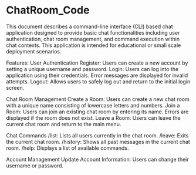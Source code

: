 # ChatRoom_Code
This document describes a command-line interface (CLI) based chat application designed to provide basic chat functionalities including user authentication, chat room management, and command execution within chat contexts. This application is intended for educational or small scale deployment scenarios.

Features:
User Authentication
Register: Users can create a new account by setting a unique username and password.
Login: Users can log into the application using their credentials. Error messages are displayed for invalid attempts.
Logout: Allows users to safely log out and return to the initial login screen.

Chat Room Management
Create a Room: Users can create a new chat room with a unique name consisting of lowercase letters and numbers.
Join a Room: Users can join an existing chat room by entering its name. Errors are displayed if the room does not exist.
Leave a Room: Users can leave the current chat room and return to the main menu.

Chat Commands
/list: Lists all users currently in the chat room.
/leave: Exits the current chat room.
/history: Shows all past messages in the current chat room.
/help: Displays a list of available commands.

Account Management
Update Account Information: Users can change their username or password.
